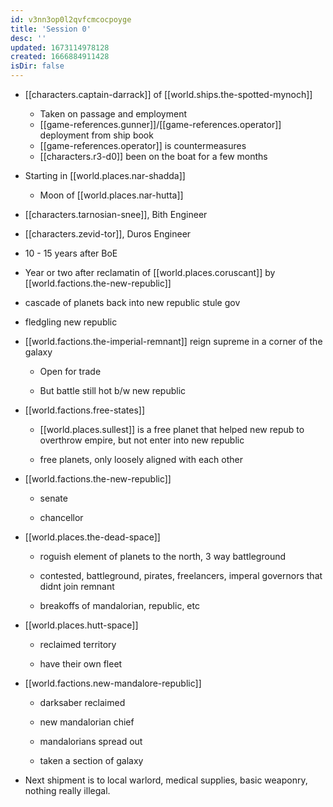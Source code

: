 ```yaml
---
id: v3nn3op0l2qvfcmcocpoyge
title: 'Session 0'
desc: ''
updated: 1673114978128
created: 1666884911428
isDir: false
---
```


- [[characters.captain-darrack]] of [[world.ships.the-spotted-mynoch]]
  - Taken on passage and employment
  - [[game-references.gunner]]/[[game-references.operator]] deployment from ship book
  - [[game-references.operator]] is countermeasures
  - [[characters.r3-d0]] been on the boat for a few months

- Starting in [[world.places.nar-shadda]]
  - Moon of [[world.places.nar-hutta]]

- [[characters.tarnosian-snee]], Bith Engineer

- [[characters.zevid-tor]], Duros Engineer

- 10 - 15 years after BoE

- Year or two after reclamatin of [[world.places.coruscant]] by [[world.factions.the-new-republic]]

- cascade of planets back into new republic stule gov

- fledgling new republic

- [[world.factions.the-imperial-remnant]] reign supreme in a corner of the galaxy

  - Open for trade

  - But battle still hot b/w new republic

- [[world.factions.free-states]]

  - [[world.places.sullest]] is a free planet that helped new repub to overthrow empire, but not enter into new republic

  - free planets, only loosely aligned with each other

- [[world.factions.the-new-republic]]

  - senate

  - chancellor

- [[world.places.the-dead-space]]
  - roguish element of planets to the north, 3 way battleground

  - contested, battleground, pirates, freelancers, imperal governors that didnt join remnant

  - breakoffs of mandalorian, republic, etc

- [[world.places.hutt-space]]

  - reclaimed territory

  - have their own fleet

- [[world.factions.new-mandalore-republic]]

  - darksaber reclaimed

  - new mandalorian chief

  - mandalorians spread out

  - taken a section of galaxy

- Next shipment is to local warlord, medical supplies, basic weaponry, nothing really illegal.
